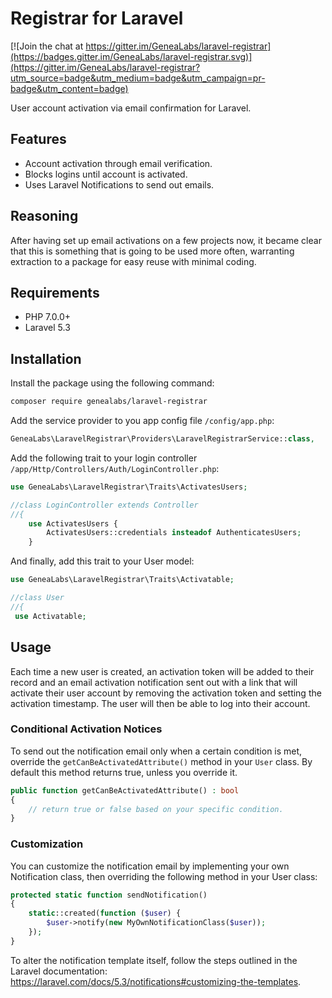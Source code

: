 # Registrar for Laravel
[![Join the chat at https://gitter.im/GeneaLabs/laravel-registrar](https://badges.gitter.im/GeneaLabs/laravel-registrar.svg)](https://gitter.im/GeneaLabs/laravel-registrar?utm_source=badge&utm_medium=badge&utm_campaign=pr-badge&utm_content=badge)

User account activation via email confirmation for Laravel.

## Features
- Account activation through email verification.
- Blocks logins until account is activated.
- Uses Laravel Notifications to send out emails.

## Reasoning
After having set up email activations on a few projects now, it became clear
 that this is something that is going to be used more often, warranting
 extraction to a package for easy reuse with minimal coding.

## Requirements
- PHP 7.0.0+
- Laravel 5.3

## Installation
Install the package using the following command:
```sh
composer require genealabs/laravel-registrar
```

Add the service provider to you app config file `/config/app.php`:
```php
GeneaLabs\LaravelRegistrar\Providers\LaravelRegistrarService::class,
```

Add the following trait to your login controller
 `/app/Http/Controllers/Auth/LoginController.php`:
```php
use GeneaLabs\LaravelRegistrar\Traits\ActivatesUsers;

//class LoginController extends Controller
//{
    use ActivatesUsers {
        ActivatesUsers::credentials insteadof AuthenticatesUsers;
    }
```

And finally, add this trait to your User model:
```php
use GeneaLabs\LaravelRegistrar\Traits\Activatable;

//class User
//{
 use Activatable;
```

## Usage
Each time a new user is created, an activation token will be added to their
 record and an email activation notification sent out with a link that will
 activate their user account by removing the activation token and setting the
 activation timestamp. The user will then be able to log into their account.

### Conditional Activation Notices
To send out the notification email only when a certain condition is met,
override the `getCanBeActivatedAttribute()` method in your `User` class. By
default this method returns true, unless you override it.
```php
public function getCanBeActivatedAttribute() : bool
{
    // return true or false based on your specific condition.
}
```

### Customization
You can customize the notification email by implementing your own Notification
class, then overriding the following method in your User class:
```php
protected static function sendNotification()
{
    static::created(function ($user) {
        $user->notify(new MyOwnNotificationClass($user));
    });
}
```

To alter the notification template itself, follow the steps outlined in the
 Laravel documentation: https://laravel.com/docs/5.3/notifications#customizing-the-templates.
